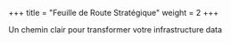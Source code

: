 +++
title = "Feuille de Route Stratégique"
weight = 2
+++

Un chemin clair pour transformer votre infrastructure data
